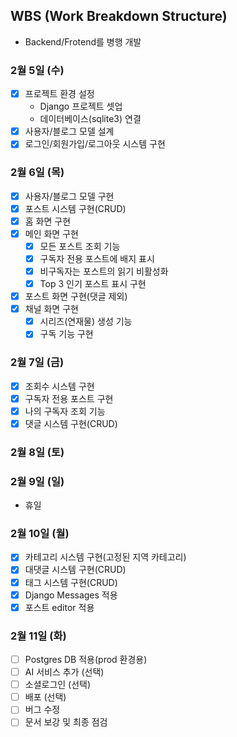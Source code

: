## WBS (Work Breakdown Structure)

- Backend/Frotend를 병행 개발

### 2월 5일 (수)

- [x] 프로젝트 환경 설정
  - Django 프로젝트 셋업
  - 데이터베이스(sqlite3) 연결
- [x] 사용자/블로그 모델 설계
- [x] 로그인/회원가입/로그아웃 시스템 구현

### 2월 6일 (목)

- [x] 사용자/블로그 모델 구현
- [x] 포스트 시스템 구현(CRUD)
- [x] 홈 화면 구현
- [x] 메인 화면 구현
  - [x] 모든 포스트 조회 기능
  - [x] 구독자 전용 포스트에 배지 표시
  - [x] 비구독자는 포스트의 읽기 비활성화
  - [x] Top 3 인기 포스트 표시 구현
- [x] 포스트 화면 구현(댓글 제외)
- [x] 채널 화면 구현
  - [x] 시리즈(연재물) 생성 기능
  - [x] 구독 기능 구현

### 2월 7일 (금)

- [x] 조회수 시스템 구현
- [x] 구독자 전용 포스트 구현
- [x] 나의 구독자 조회 기능
- [x] 댓글 시스템 구현(CRUD)

### 2월 8일 (토)

### 2월 9일 (일)

- 휴일

### 2월 10일 (월)

- [x] 카테고리 시스템 구현(고정된 지역 카테고리)
- [x] 대댓글 시스템 구현(CRUD)
- [x] 태그 시스템 구현(CRUD)
- [x] Django Messages 적용
- [x] 포스트 editor 적용

### 2월 11일 (화)

- [ ] Postgres DB 적용(prod 환경용)
- [ ] AI 서비스 추가 (선택)
- [ ] 소셜로그인 (선택)
- [ ] 배포 (선택)
- [ ] 버그 수정
- [ ] 문서 보강 및 최종 점검
